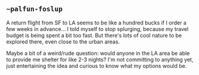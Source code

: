 ## `~palfun-foslup`
A return flight from SF to LA seems to be like a hundred bucks if I order a few weeks in advance... I told myself to stop splurging, because my travel budget is being spent a bit too fast. But there's lots of cool nature to be explored there, even close to the urban areas.

Maybe a bit of a weird/rude question: would anyone in the LA area be able to provide me shelter for like 2-3 nights? I'm not committing to anything yet, just entertaining the idea and curious to know what my options would be.